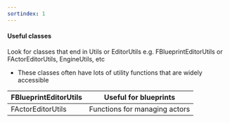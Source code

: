 ```yaml
---
sortindex: 1
---
```


#### Useful classes

Look for classes that end in Utils or EditorUtils e.g. FBlueprintEditorUtils or FActorEditorUtils, EngineUtils, etc

- These classes often have lots of utility functions that are widely accessible

| FBlueprintEditorUtils | Useful for blueprints         |
| --------------------- | ----------------------------- |
| FActorEditorUtils     | Functions for managing actors |
